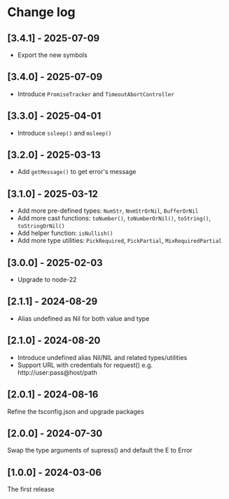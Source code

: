 # Change log

## [3.4.1] - 2025-07-09

- Export the new symbols

## [3.4.0] - 2025-07-09

- Introduce `PromiseTracker` and `TimeoutAbortController`

## [3.3.0] - 2025-04-01

- Introduce `ssleep()` and `msleep()`

## [3.2.0] - 2025-03-13

- Add `getMessage()` to get error's message

## [3.1.0] - 2025-03-12

- Add more pre-defined types: `NumStr`, `NnmStrOrNil`, `BufferOrNil`
- Add more cast functions: `toNumber()`, `toNumberOrNil()`, `toString()`, `toStringOrNil()`
- Add helper function: `isNullish()`
- Add more type utilities: `PickRequired`, `PickPartial`, `MixRequiredPartial`

## [3.0.0] - 2025-02-03

- Upgrade to node-22

## [2.1.1] - 2024-08-29

- Alias undefined as Nil for both value and type

## [2.1.0] - 2024-08-20

- Introduce undefined alias Nil/NIL and related types/utilities
- Support URL with credentials for request()
  e.g. http://user:pass@host/path

## [2.0.1] - 2024-08-16

Refine the tsconfig.json and upgrade packages

## [2.0.0] - 2024-07-30

Swap the type arguments of supress() and default the E to Error

## [1.0.0] - 2024-03-06

The first release

